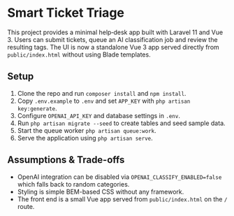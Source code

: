 # Smart Ticket Triage

This project provides a minimal help‑desk app built with Laravel 11 and Vue 3. Users can submit tickets, queue an AI classification job and review the resulting tags. The UI is now a standalone Vue 3 app served directly from `public/index.html` without using Blade templates.

## Setup
1. Clone the repo and run `composer install` and `npm install`.
2. Copy `.env.example` to `.env` and set `APP_KEY` with `php artisan key:generate`.
3. Configure `OPENAI_API_KEY` and database settings in `.env`.
4. Run `php artisan migrate --seed` to create tables and seed sample data.
5. Start the queue worker `php artisan queue:work`.
6. Serve the application using `php artisan serve`.

## Assumptions & Trade-offs
- OpenAI integration can be disabled via `OPENAI_CLASSIFY_ENABLED=false` which falls back to random categories.
- Styling is simple BEM-based CSS without any framework.
- The front end is a small Vue app served from `public/index.html` on the `/` route.
